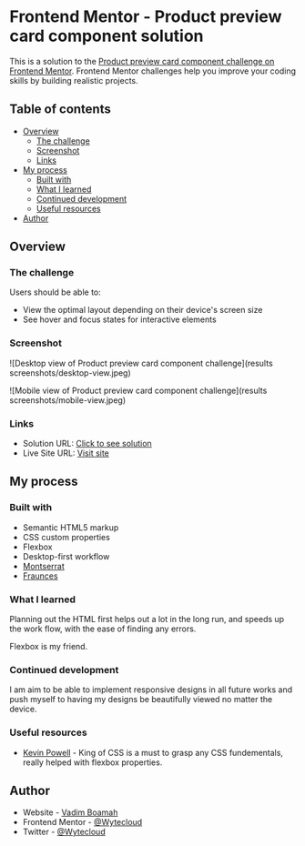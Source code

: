 # Frontend Mentor - Product preview card component solution

This is a solution to the [Product preview card component challenge on Frontend Mentor](https://www.frontendmentor.io/challenges/product-preview-card-component-GO7UmttRfa). Frontend Mentor challenges help you improve your coding skills by building realistic projects. 

## Table of contents

- [Overview](#overview)
  - [The challenge](#the-challenge)
  - [Screenshot](#screenshot)
  - [Links](#links)
- [My process](#my-process)
  - [Built with](#built-with)
  - [What I learned](#what-i-learned)
  - [Continued development](#continued-development)
  - [Useful resources](#useful-resources)
- [Author](#author)

## Overview

### The challenge

Users should be able to:

- View the optimal layout depending on their device's screen size
- See hover and focus states for interactive elements

### Screenshot

![Desktop view of Product preview card component challenge](results screenshots/desktop-view.jpeg)

![Mobile view of Product preview card component challenge](results screenshots/mobile-view.jpeg)

### Links

- Solution URL: [Click to see solution](https://github.com/Wytecloud/Frontend-mentor-design)
- Live Site URL: [Visit site](https://wytecloud.github.io/Frontend-mentor-design/)

## My process

### Built with

- Semantic HTML5 markup
- CSS custom properties
- Flexbox
- Desktop-first workflow
- [Montserrat](https://fonts.google.com/specimen/Montserrat)
- [Fraunces](https://fonts.google.com/specimen/Fraunces)

### What I learned

Planning out the HTML first helps out a lot in the long run, and speeds up the work flow, with the ease of finding any errors.

Flexbox is my friend.

### Continued development

I am aim to be able to implement responsive designs in all future works and push myself to having my designs be beautifully viewed no matter the device.

### Useful resources

- [Kevin Powell](https://www.youtube.com/watch?v=u044iM9xsWU) - King of CSS is a must to grasp any CSS fundementals, really helped with flexbox properties.

## Author

- Website - [Vadim Boamah](https://www.your-site.com)
- Frontend Mentor - [@Wytecloud](https://www.frontendmentor.io/profile/Wytecloud)
- Twitter - [@Wytecloud](https://twitter.com/Wytecloud)
